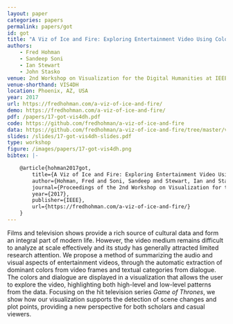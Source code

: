 ```yaml
---
layout: paper
categories: papers
permalink: papers/got
id: got
title: "A Viz of Ice and Fire: Exploring Entertainment Video Using Color and Dialogue"
authors:
    - Fred Hohman
    - Sandeep Soni
    - Ian Stewart
    - John Stasko
venue: 2nd Workshop on Visualization for the Digital Humanities at IEEE VIS
venue-shorthand: VIS4DH
location: Phoenix, AZ, USA
year: 2017
url: https://fredhohman.com/a-viz-of-ice-and-fire/
demo: https://fredhohman.com/a-viz-of-ice-and-fire/
pdf: /papers/17-got-vis4dh.pdf
code: https://github.com/fredhohman/a-viz-of-ice-and-fire
data: https://github.com/fredhohman/a-viz-of-ice-and-fire/tree/master/vis/data
slides: /slides/17-got-vis4dh-slides.pdf
type: workshop
figure: /images/papers/17-got-vis4dh.png
bibtex: |-

    @article{hohman2017got,
        title={A Viz of Ice and Fire: Exploring Entertainment Video Using Color and Dialogue},
        author={Hohman, Fred and Soni, Sandeep and Stewart, Ian and Stasko, John}
        journal={Proceedings of the 2nd Workshop on Visualization for the Digital Humanities (VIS4DH) at IEEE VIS},
        year={2017},
        publisher={IEEE},
        url={https://fredhohman.com/a-viz-of-ice-and-fire/}
    }
---
```


Films and television shows provide a rich source of cultural data and form an integral part of modern life. 
However, the video medium remains difficult to analyze at scale effectively and its study has generally attracted limited research attention. 
We propose a method of summarizing the audio and visual aspects of entertainment videos, through the automatic extraction of dominant colors from video frames and textual categories from dialogue. 
The colors and dialogue are displayed in a visualization that allows the user to explore the video, highlighting both high-level and low-level patterns from the data. 
Focusing on the hit television series *Game of Thrones*, we show how our visualization supports the detection of scene changes and plot points, providing a new perspective for both scholars and casual viewers.
